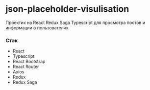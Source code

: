 # json-placeholder-visulisation

Проектик на React Redux Saga Typescript для просмотра постов и информации о пользователях.

### Стэк

- React
- Typescript
- React Bootstrap
- React Router
- Axios
- Redux
- Redux Saga

